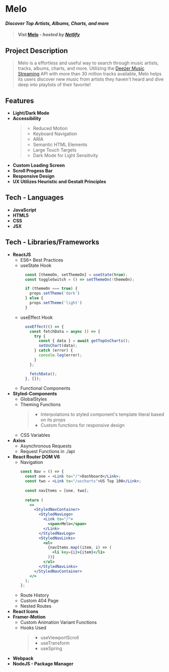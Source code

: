 # **Melo**
#### ***Discover Top Artists, Albums, Charts, and more***
> **Vist [Melo](url) - *hosted by [Netlify](https://www.netlify.com/)***

## **Project Description**
> Melo is a effortless and useful way to search through music artists, tracks, albums, charts, and more. Utilizing the [Deezer Music Streaming](https://www.deezer.com/us/) API with more than 30 million tracks available, Melo helps its users discover new music from artists they haven't heard and dive deep into playlists of their favorite!

<!-- Insert Screenshot -->

## **Features**
* **Light/Dark Mode**
* **Accessibility**
  >* Reduced Motion
  >* Keyboard Navigation
  >* ARIA
  >* Semantic HTML Elements
  >* Large Touch Targets
  >* Dark Mode for Light Sensitivity
* **Custom Loading Screen**
* **Scroll Progess Bar**
* **Responsive Design**
* **UX Utilizes Heuristic and Gestalt Principles**

## **Tech - Languages**
* **JavaScript**
* **HTML5**
* **CSS**
* **JSX**

## **Tech - Libraries/Frameworks**
* **ReactJS**
  * ES6+ Best Practices
  * useState Hook
    ```jsx
      const [themeOn, setThemeOn] = useState(true);
      const toggleSwitch = () => setThemeOn(!themeOn);

      if (themeOn === true) {
        props.setTheme('dark')
      } else {
        props.setTheme('light')
      }
    ```
  * useEffect Hook
    ```jsx
      useEffect(() => {
        const fetchData = async () => {
          try {
            const { data } = await getTopUsCharts();
            setUsChart(data);
          } catch (error) {
            console.log(error);
          }
        };

        fetchData();
      }, []);
    ```
  * Functional Components
* **Styled-Components**
  * GlobalStyles
  * Theming Functions
    >* Interpolations to styled component's template literal based on its props
    >* Custom functions for responsive design
  * CSS Variables
* **Axios**
  * Asynchronous Requests
  * Request Functions in ./api
* **React Router DOM V6**
  * Navigation
    ```jsx
    const Nav = () => {
      const one = <Link to="/">Dashboard</Link>;
      const two = <Link to="/uscharts">US Top 100</Link>;
      
      const navItems = [one, two];
      
      return (
        <>
          <StyledNavContainer>
            <StyledNavLogo>
              <Link to="/">
                <span>Melo</span>
              </Link>
            </StyledNavLogo>
            <StyledNavLinks>
              <ul>
                {navItems.map((item, i) => (
                  <li key={i}>{item}</li>
                ))}
              </ul>
            </StyledNavLinks>
          </StyledNavContainer>
        </>
      );
    };
    ```
  * Route History
  * Custom 404 Page
  * Nested Routes
* **React Icons**
* **Framer-Motion**
  * Custom Animation Variant Functions
  * Hooks Used
    >* useViewportScroll
    >* useTransform
    >* useSpring
* **Webpack**
* **NodeJS - Package Manager**



